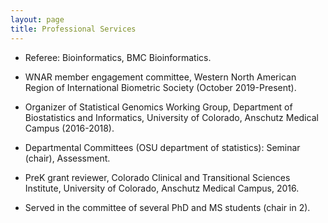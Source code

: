 ```yaml
---
layout: page
title: Professional Services
---
```



* Referee: Bioinformatics, BMC Bioinformatics.

* WNAR member engagement committee, Western North American Region of International Biometric Society (October 2019-Present).

* Organizer of Statistical Genomics Working Group, Department of Biostatistics and Informatics, University of Colorado, Anschutz Medical Campus (2016-2018).

* Departmental Committees (OSU department of statistics): Seminar (chair), Assessment.

* PreK grant reviewer, Colorado Clinical and Transitional Sciences Institute, University of Colorado, Anschutz Medical Campus, 2016.

* Served in the committee of several PhD and MS students (chair in 2). 



